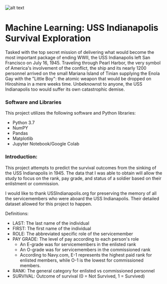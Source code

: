 ![alt text](https://upload.wikimedia.org/wikipedia/commons/a/a9/USS_Indianapolis_%28CA-35%29_underway_at_sea_on_27_September_1939_%2880-G-425615%29.jpg "USS Indianapolis c.1939")

# Machine Learning: USS Indianapolis Survival Exploration

Tasked with the top secret mission of delivering what would become the most important package of ending WWII, the USS Indianapolis left San Francisco on July 16, 1945. Traveling through Pearl Harbor, the very symbol of America's involvement of the conflict, the ship and its nearly 1200 personnel arrived on the small Mariana Island of Tinian supplying the Enola Gay with the "Little Boy": the atomic weapon that would be dropped on Hiroshima in a mere weeks time. Unbeknownst to anyone, the USS Indianapolis too would suffer its own catastrophic demise.         

### Software and Libraries
This project utilizes the following software and Python libraries:
* Python 3.7
* NumPY
* Pandas
* Matplotlib
* Jupyter Notebook/Google Colab

### Introduction:
This project attempts to predict the survival outcomes from the sinking of the USS Indianapolis in 1945. The data that I was able to obtain will allow the study to focus on the rank, pay grade, and status of a soldier based on their enlistment or commission. 

I would like to thank USSIndianapolis.org for preserving the memory of all the servicemembers who were aboard the USS Indianapolis. Their detailed dataset allowed for this project to happen.

Definitions:
* LAST: The last name of the individual
* FIRST: The first name of the individual
* ROLE: The abbreviated specific role of the servicemember
* PAY GRADE: The level of pay according to each person's role
  * An E-grade was for servicemembers in the enlisted rank
  * An O-grade was for servicemembers in the commissioned rank
  * According to Navy.com, E-1 represents the highest paid rank for enlisted members, while O-1 is the lowest for commissioned members.
* RANK: The general category for enlisted vs commissioned personnel
* SURVIVAL: Outcome of survival (0 = Not Survived, 1 = Survived)
